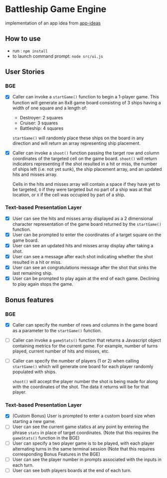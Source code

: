# Battleship Game Engine

implementation of an app idea from [app-ideas](https://github.com/florinpop17/app-ideas/blob/master/Projects/3-Advanced/Battleship-Game-Engine.md)

## How to use

- run : `npm install`
- to launch command prompt: `node src/ui.js`

## User Stories

### BGE

- [x] Caller can invoke a `startGame()` function to begin a 1-player game. This function will generate an 8x8 game board consisting of 3 ships having a width of one square and a length of:

  - Destroyer: 2 squares
  - Cruiser: 3 squares
  - Battleship: 4 squares

  `startGame()` will randomly place these ships on the board in any direction and will return an array representing ship placement.

- [x] Caller can invoke a `shoot()` function passing the target row and column coordinates of the targeted cell on the game board. `shoot()` will return indicators representing if the shot resulted in a hit or miss, the number of ships left (i.e. not yet sunk), the ship placement array, and an updated hits and misses array.

  Cells in the hits and misses array will contain a space if they have yet to be targeted, `O` if they were targeted but no part of a ship was at that location, or `X` if the cell was occupied by part of a ship.

### Text-based Presentation Layer

- [x] User can see the hits and misses array displayed as a 2 dimensional character representation of the game board returned by the `startGame()` function.
- [x] User can be prompted to enter the coordinates of a target square on the game board.
- [x] User can see an updated hits and misses array display after taking a shot.
- [x] User can see a message after each shot indicating whether the shot resulted in a hit or miss.
- [x] User can see an congratulations message after the shot that sinks the last remaining ship.
- [x] User can be prompted to play again at the end of each game. Declining to play again stops the game.

## Bonus features

### BGE

- [x] Caller can specify the number of rows and columns in the game board as a parameter to the `startGame()` function.
- [ ] Caller can invoke a `gameStats()` function that returns a Javascript object containing metrics for the current game. For example, number of turns played, current number of hits and misses, etc.
- [ ] Caller can specify the number of players (1 or 2) when calling `startGame()` which will generate one board for each player randomly populated with ships.

  `shoot()` will accept the player number the shot is being made for along with the coordinates of the shot. The data it returns will be for that player.

### Text-based Presentation Layer

- [x] (Custom Bonus) User is prompted to enter a custom board size when starting a new game.
- [ ] User can see the current game statics at any point by entering the phrase `stats` in place of target coordinates. (Note that this requires the `gameStats()` function in the BGE)
- [ ] User can specify a two player game is to be played, with each player alternating turns in the same terminal session (Note that this requires corresponding Bonus Features in the BGE)
- [ ] User can see the player number in prompts associated with the inputs in each turn.
- [ ] User can see both players boards at the end of each turn.
